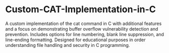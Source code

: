 # Custom-CAT-Implementation-in-C
A custom implementation of the cat command in C with additional features and a focus on demonstrating buffer overflow vulnerability detection and prevention. Includes options for line numbering, blank line suppression, and line-ending formatting. Designed for educational purposes in order understanding file handling and security in C programming.

